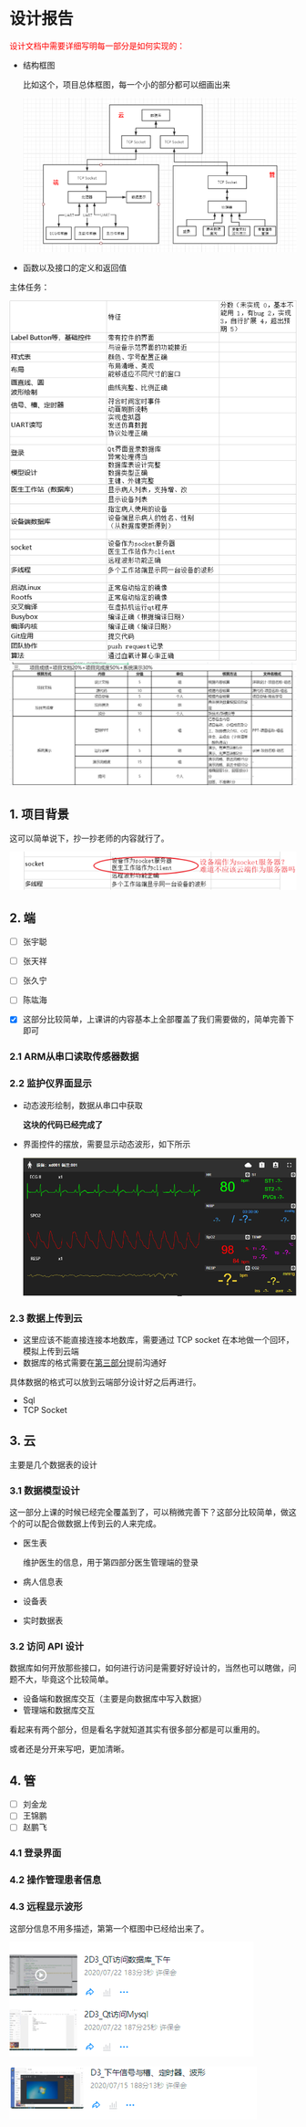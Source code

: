 # 设计报告

<span style="color:red">设计文档中需要详细写明每一部分是如何实现的：</span>

+ 结构框图

  比如这个，项目总体框图，每一个小的部分都可以细画出来

  ![image-20200726121241830](生产实习设计报告/image-20200726121241830.png)

+ 函数以及接口的定义和返回值

主体任务：

<img src="生产实习设计报告/task-1595748723689.png" alt="task" style="zoom:80%;" />

<img src="生产实习设计报告/request.png" alt="request" style="zoom:80%;" />

## 1. 项目背景

这可以简单说下，抄一抄老师的内容就行了。

![image-20200726100809694](生产实习设计报告/image-20200726100809694.png)



## 2. 端

- [ ] 张宇聪
- [ ] 张天祥
- [ ] 张久宁
- [ ] 陈竑海

- [x] 这部分比较简单，上课讲的内容基本上全部覆盖了我们需要做的，简单完善下即可

### 2.1 ARM从串口读取传感器数据

### 2.2 监护仪界面显示

+ 动态波形绘制，数据从串口中获取

  **这块的代码已经完成了**

+ 界面控件的摆放，需要显示动态波形，如下所示

  ![cloud_monitor](生产实习设计报告/cloud_monitor.png)
  

### 2.3 数据上传到云

+ 这里应该不能直接连接本地数库，需要通过 TCP socket 在本地做一个回环，模拟上传到云端
+ 数据库的格式需要在[第三部分](#3.-云)提前沟通好

具体数据的格式可以放到云端部分设计好之后再进行。

+ Sql
+ TCP Socket

## 3. 云

主要是几个数据表的设计

### 3.1 数据模型设计

这一部分上课的时候已经完全覆盖到了，可以稍微完善下？这部分比较简单，做这个的可以配合做数据上传到云的人来完成。

+ 医生表

  维护医生的信息，用于第四部分医生管理端的登录

+ 病人信息表
+ 设备表
+ 实时数据表

### 3.2 访问 API 设计

数据库如何开放那些接口，如何进行访问是需要好好设计的，当然也可以瞎做，问题不大，毕竟这个比较简单。

+ 设备端和数据库交互（主要是向数据库中写入数据）
+ 管理端和数据库交互

看起来有两个部分，但是看名字就知道其实有很多部分都是可以重用的。

或者还是分开来写吧，更加清晰。

## 4. 管

- [ ] 刘金龙
- [ ] 王锦鹏
- [ ] 赵鹏飞

### 4.1 登录界面

### 4.2 操作管理患者信息

### 4.3 远程显示波形

这部分信息不用多描述，第第一个框图中已经给出来了。



![image-20200726152923449](生产实习设计报告/image-20200726152923449.png)

![image-20200726153046955](生产实习设计报告/image-20200726153046955.png)





